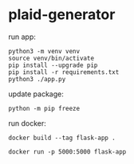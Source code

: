# plaid-generator

run app:
```
python3 -m venv venv
source venv/bin/activate
pip install --upgrade pip
pip install -r requirements.txt
python3 ./app.py
```

update package:
```
python -m pip freeze
```

run docker:
```
docker build --tag flask-app .   

docker run -p 5000:5000 flask-app
```
